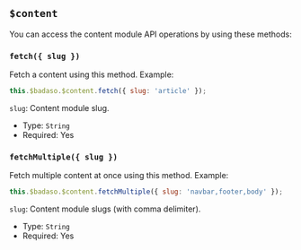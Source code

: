 ## `$content`

You can access the content module API operations by using these methods:
### `fetch({ slug })`

Fetch a content using this method. Example: 
```js
this.$badaso.$content.fetch({ slug: 'article' });
```

`slug`: Content module slug.
- Type: `String`
- Required: Yes

### `fetchMultiple({ slug })`

Fetch multiple content at once using this method. Example: 
```js
this.$badaso.$content.fetchMultiple({ slug: 'navbar,footer,body' });
```

`slug`: Content module slugs (with comma delimiter).
- Type: `String`
- Required: Yes
